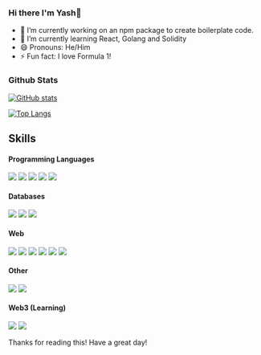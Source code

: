 ### Hi there I'm Yash👋

- 🔭 I’m currently working on an npm package to create boilerplate code.
- 🌱 I’m currently learning React, Golang and Solidity
- 😄 Pronouns: He/Him
- ⚡ Fun fact: I love Formula 1!

### Github Stats

[![GitHub stats](https://github-readme-stats.vercel.app/api?username=AlightKnight343&theme=radical)](https://github.com/anuraghazra/github-readme-stats)

[![Top Langs](https://github-readme-stats.vercel.app/api/top-langs/?username=AlightKnight343&theme=radical)](https://github.com/anuraghazra/github-readme-stats) 

## Skills

#### Programming Languages

<img src="https://img.icons8.com/color/48/000000/javascript--v2.png"/> <img src="https://img.icons8.com/color/48/000000/c-plus-plus-logo.png"/> <img src="https://img.icons8.com/color/48/000000/golang.png"/> <img src="https://img.icons8.com/color/48/000000/python--v1.png"/> <img src="https://img.icons8.com/color/48/000000/typescript.png"/>

#### Databases

<img src="https://img.icons8.com/color/48/000000/mongodb.png"/> <img src="https://img.icons8.com/color/48/000000/postgreesql.png"/> <img src="https://img.icons8.com/color/48/000000/firebase.png"/>

#### Web

<img src="https://img.icons8.com/color/48/000000/nodejs.png"/> <img src="https://img.icons8.com/color/48/000000/html-5--v1.png"/> <img src="https://img.icons8.com/color/48/000000/css3.png"/> <img src="https://img.icons8.com/color/48/000000/bootstrap.png"/> <img src="https://img.icons8.com/office/48/000000/react.png"/> <img src="https://img.icons8.com/doodle/48/000000/svetle.png"/>


#### Other

<img src="https://img.icons8.com/color/48/000000/git.png"/> <img src="https://img.icons8.com/color/48/000000/linux--v1.png"/>


#### Web3 (Learning)

<img src="https://img.icons8.com/ios-filled/48/000000/solidity.png"/> <img src="https://img.icons8.com/dusk/48/000000/ethereum.png"/>

Thanks for reading this! Have a great day!

<!--
**AlightKnight343/AlightKnight343** is a ✨ _special_ ✨ repository because its `README.md` (this file) appears on your GitHub profile.

Here are some ideas to get you started:


-->
